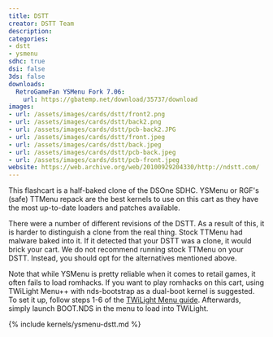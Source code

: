 ```yaml
---
title: DSTT
creator: DSTT Team
description:
categories:
- dstt
- ysmenu
sdhc: true
dsi: false
3ds: false
downloads:
  RetroGameFan YSMenu Fork 7.06:
    url: https://gbatemp.net/download/35737/download
images:
- url: /assets/images/cards/dstt/front2.png
- url: /assets/images/cards/dstt/back2.png
- url: /assets/images/cards/dstt/pcb-back2.JPG
- url: /assets/images/cards/dstt/front.jpeg
- url: /assets/images/cards/dstt/back.jpeg
- url: /assets/images/cards/dstt/pcb-back.jpeg
- url: /assets/images/cards/dstt/pcb-front.jpeg
website: https://web.archive.org/web/20100929204330/http://ndstt.com/
---
```


This flashcart is a half-baked clone of the DSOne SDHC. YSMenu or RGF's (safe) TTMenu repack are the best kernels to use on this cart as they have the most up-to-date loaders and patches available.

There were a number of different revisions of the DSTT. As a result of this, it is harder to distinguish a clone from the real thing. Stock TTMenu had malware baked into it. If it detected that your DSTT was a clone, it would brick your cart. We do not recommend running stock TTMenu on your DSTT. Instead, you should opt for the alternatives mentioned above.

Note that while YSMenu is pretty reliable when it comes to retail games, it often fails to load romhacks. If you want to play romhacks on this cart, using TWiLight Menu++ with nds-bootstrap as a dual-boot kernel is suggested. To set it up, follow steps 1-6 of the [TWiLight Menu guide](https://wiki.ds-homebrew.com/twilightmenu/installing-flashcard). Afterwards, simply launch BOOT.NDS in the menu to load into TWiLight.

{% include kernels/ysmenu-dstt.md %}
